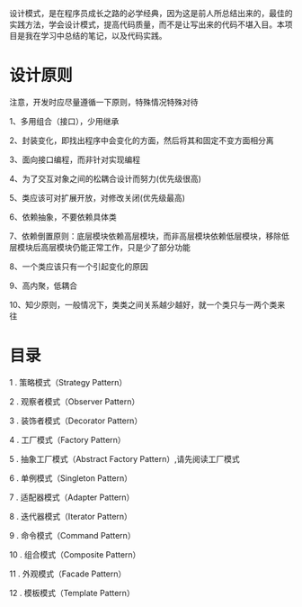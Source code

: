 设计模式，是在程序员成长之路的必学经典，因为这是前人所总结出来的，最佳的实践方法，学会设计模式，提高代码质量，而不是让写出来的代码不堪入目。本项目是我在学习中总结的笔记，以及代码实践。

# 设计原则

注意，开发时应尽量遵循一下原则，特殊情况特殊对待

1、多用组合（接口），少用继承

2、封装变化，即找出程序中会变化的方面，然后将其和固定不变方面相分离

3、面向接口编程，而非针对实现编程

4、为了交互对象之间的松耦合设计而努力(优先级很高)

5、类应该可对扩展开放，对修改关闭(优先级最高)

6、依赖抽象，不要依赖具体类

7、依赖倒置原则：底层模块依赖高层模块，而非高层模块依赖低层模块，移除低层模块后高层模块仍能正常工作，只是少了部分功能

8、一个类应该只有一个引起变化的原因

9、高内聚，低耦合

10、知少原则，一般情况下，类类之间关系越少越好，就一个类只与一两个类来往

# 目录

1 . 策略模式（Strategy Pattern） 

2 . 观察者模式（Observer Pattern）

3 . 装饰者模式（Decorator Pattern）

4 . 工厂模式（Factory Pattern）

5 . 抽象工厂模式（Abstract Factory Pattern）,请先阅读工厂模式

6 . 单例模式（Singleton Pattern）

7 . 适配器模式（Adapter Pattern）

8 . 迭代器模式（Iterator Pattern）

9 . 命令模式（Command Pattern）

10 . 组合模式（Composite Pattern）

11 . 外观模式（Facade Pattern）

12 . 模板模式（Template Pattern）